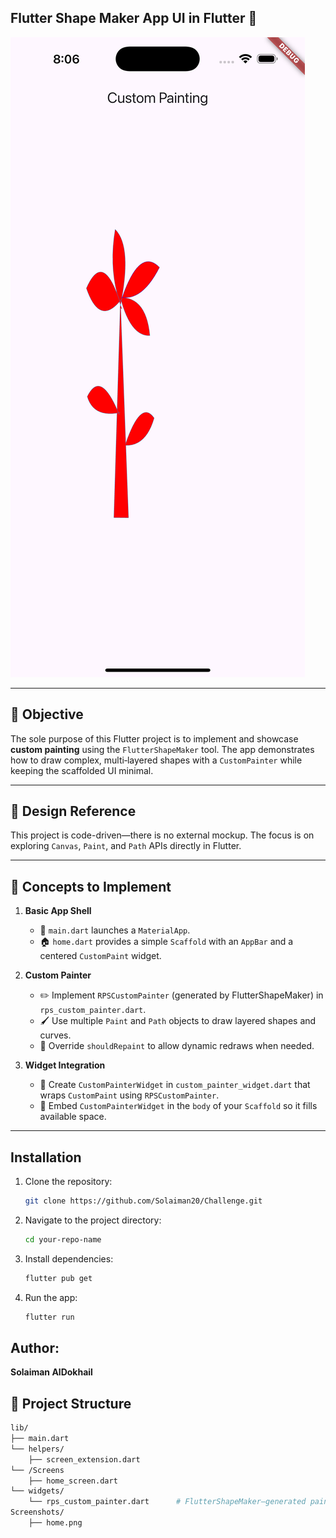 ## Flutter Shape Maker App UI in Flutter 🎨

![Shape Maker UI](Screenshots/home.png)

---

## 📌 Objective

The sole purpose of this Flutter project is to implement and showcase **custom painting** using the `FlutterShapeMaker` tool. The app demonstrates how to draw complex, multi‐layered shapes with a `CustomPainter` while keeping the scaffolded UI minimal.

---

## 🎨 Design Reference

This project is code-driven—there is no external mockup. The focus is on exploring `Canvas`, `Paint`, and `Path` APIs directly in Flutter.

---

## 🔧 Concepts to Implement

1. **Basic App Shell**  
   - 🎯 `main.dart` launches a `MaterialApp`.  
   - 🏠 `home.dart` provides a simple `Scaffold` with an `AppBar` and a centered `CustomPaint` widget.

2. **Custom Painter**  
   - ✏️ Implement `RPSCustomPainter` (generated by FlutterShapeMaker) in `rps_custom_painter.dart`.  
   - 🖌️ Use multiple `Paint` and `Path` objects to draw layered shapes and curves.  
   - 🔄 Override `shouldRepaint` to allow dynamic redraws when needed.

3. **Widget Integration**  
   - 📐 Create `CustomPainterWidget` in `custom_painter_widget.dart` that wraps `CustomPaint` using `RPSCustomPainter`.  
   - 📱 Embed `CustomPainterWidget` in the `body` of your `Scaffold` so it fills available space.

---

## Installation
1. Clone the repository:
   ```bash
   git clone https://github.com/Solaiman20/Challenge.git
2. Navigate to the project directory:
    ```bash
    cd your-repo-name
3. Install dependencies:
    ```bash
    flutter pub get
4. Run the app:
    ```bash
    flutter run

## Author:
**Solaiman AlDokhail**

## 📂 Project Structure

```bash
lib/
├── main.dart
└── helpers/
    ├── screen_extension.dart
└── /Screens
    ├── home_screen.dart
└── widgets/
    └── rps_custom_painter.dart      # FlutterShapeMaker–generated painter code
Screenshots/
    ├── home.png
